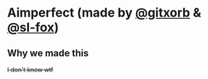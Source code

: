 # Aimperfect (made by <a href="https://github.com/gitxorb">@gitxorb</a> & <a href="https://github.com/sl-fox">@sl-fox</a>)
## Why we made this
~~I don't know wtf~~
